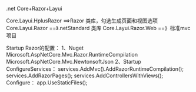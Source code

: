 ﻿.net Core+Razor+Layui

Core.Layui.HplusRazor ==>Razor 类库，勾选生成页面和视图选项
Core.Layui.Razor ==》.netStandard 类库
Core.Layui.Razor.Web ==》标准mvc项目

Startup Razor的配置：
	1、Nuget
		Microsoft.AspNetCore.Mvc.Razor.RuntimeCompilation
		Microsoft.AspNetCore.Mvc.NewtonsoftJson
	2、Startup
		ConfigureServices：
			services.AddMvc().AddRazorRuntimeCompilation();
			services.AddRazorPages();
			services.AddControllersWithViews();
		Configure：
			app.UseStaticFiles(); 
